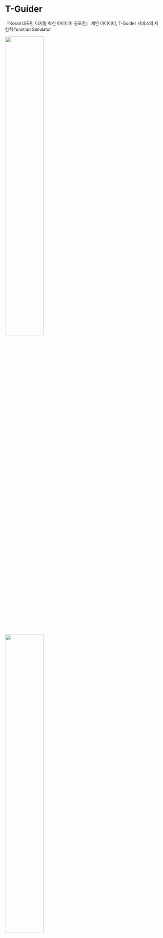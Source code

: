 # T-Guider
『Korail 대국민 디지털 혁신 아이디어 공모전』 제안 아이디어, T-Guider 서비스의 제한적 function Simulator

<img src = "https://github.com/user-attachments/assets/beaaa7cc-bb82-4cdc-83ea-b472a8ebba0c" width="50%" height="50%">
<img src = "https://github.com/user-attachments/assets/c0bbcdd0-e238-4990-91bf-df0d6ac000ca" width="50%" height="50%">

#### 제안 서비스

○ 출발역까지의 경로 안내

○ 역 내 시설 안내

○ 탑승 열차의 정보 제공

○ 열차 내부 안내

○ 역 부근 관광상품 제안

